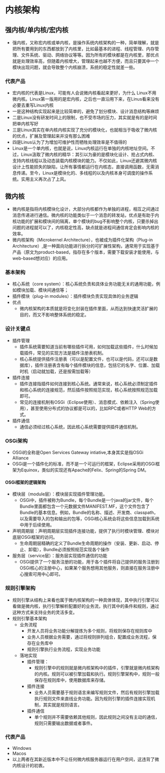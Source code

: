 # 内核架构
## 强内核/单内核/宏内核
- 强内核，又称宏内核或单内核，是操作系统内核架构的一种，简单理解，就是把所有要用到的东西都放到了内核里，比如最基本的进程、线程管理、内存管理、文件系统、驱动、网络协议等等。因为所有的模块都是在内核里，那优点就是处理效率高，但随着内核增大，管理起来也越不方便，而且只要其中一个模块出现问题，就会导致整个内核崩溃，系统的稳定性就差一些。
### 代表产品
- 宏内核的代表是Linux，可能有人会说微内核看起来更好，为什么 Linux不用微内核。Linux第一版用的是宏内核，之后也一直沿用下来，在Linus看来没有必要去重写Linux内核
- 一是这种结构实现起来是比较简单的，避免了划分模块、设计消息结构等麻烦
- 二是Linux没有研发时间上的限制，也不受市场的压力，其实就是有的是时间把单内核写好
- 三是Linux其实在单内核内核实现了充分的模块化，也就相当于吸收了微内核的优点，扩展及管理起来并没有那么困难
- 四是Linus认为了为增加可维护性而牺牲处理效率是不值得的
- Linux是一个单内核，也就是说，Linux内核运行在单独的内核地址空间。不过，Linux汲取了微内核的精华：其引以为豪的是模块化设计、抢占式内核、支持内核线程以及动态装载内核模块的能力。不仅如此，Linux还避其微内核设计上性能损失的缺陷，让所有事情都运行在内核态，直接调用函数，无需消息传递。至今，Linux是模块化的、多线程的以及内核本身可调度的操作系统。实用主义再次占了上风。
## 微内核
- 微内核是指将内核模块化设计，大部分内核都作为单独的进程，相互之间通过消息传递进行通信。微内核的功能类似于一个消息的转发站，优点是有助于内核功能的扩展和模块间的隔离，单个模块的bug不影响整个内核，只要杀掉出问题的进程就可以了，内核稳定性高，缺点就是进程间通信肯定会影响内核的效率。
- 微内核架构（Microkernel Architecture），也被成为插件化架构（Plug-in Architecture）,是一种面向功能进行拆分的可扩展性架构，通常用于实现基于产品（原文为product-based，指存在多个版本，需要下载安装才能使用，与web-based想对应）的应用。
### 基本架构
- 核心系统（core system）：核心系统负责和具体业务功能无关的通用功能，例如模块加载、模块间通信等；
- 插件模块（plug-in modules）：插件模块负责实现具体的业务逻辑
- 优点
  - 微内核架构的本质就是将变化封装在插件里面，从而达到快速灵活扩展的目的，而又不影响整体系统的稳定。
### 设计关键点
- 插件管理
  - 插件系统需要知道当前有哪些插件可用，如何加载这些插件，什么时候加载插件，常见的实现方法是插件注册表机制。
  - 核心系统提供插件注册表（可以是配置文件，也可以是代码，还可以是数据库），插件注册表含有每个插件模块的信息，包括它的名字、位置、加载时机（启动就加载，还是按需加载等）
- 插件连接
  - 插件连接指插件如何连接到核心系统。通常来说，核心系统必须制定插件和核心系统的连接规范，然后插件按照规范实现，核心系统按照规范加载即可。
  - 常见的连接机制有OSGi（Eclipse使用）、消息模式、依赖注入（Spring使用），甚至使用分布式的协议都是可以的，比如RPC或者HTTP Web的方式。
- 插件通信
  - 通信必须经过核心系统，因此核心系统需要提供插件通信机制。

### OSGi架构
- OSGi的全称是Open Services Gateway intiative,本身其实是指OSGi Alliance
- OSGi是一个插件化的标准，而不是一个可运行的框架，Eclipse采用的OSGi框架为Equinox，类似的实现还有Apache的Felix、Spring的Spring DM。
#### OSGi框架的逻辑架构
- 模块层（module层）：模块层实现插件管理功能。
  - OSGi中，插件被称为Bundle，每个Bundle是一个java的jar文件，每个Bundle里面都包含一个元数据文件MANIFEST.MF，这个文件包含了Bundle的基本信息。例如，Bundle的名称、描述、开发商、classpath，以及需要导入的包和输出的包等，OSGi核心系统会将这些信息加载到系统中用于后续使用。
- 声明周期层：声明周期层实现插件连接功能，提供了执行时模块管理、模块对底层OSGi框架的访问。
  - 生命周期层精确的定义了Bundle生命周期的操作（安装、更新、启动、停止、卸载），Bundle必须按照规范实现各个操作
- 服务层（service层）：服务层实现插件通信的功能
  - OSGi提供了一个服务注册的功能，用于各个插件将自己提供的服务注册到OSGi核心的注册中心，如果某个服务想用其他服务，则直接在服务注册中心搜索可用中心即可。
### 规则引擎架构
- 规则引擎从结构上来看也属于微内核架构的一种具体体现，其中执行引擎可以看做是微内核，执行引擎解析配置好的业务流，执行其中的条件和规则，通过这种方式来支持业务的灵活多变。
- 规则引擎基本架构
  - 业务流程
    - 开发人员将业务功能分解提炼为多个规则，将规则保存在规则库中 
    - 业务人员根据业务需要，通过将规则排列组合，配置成业务流程，保存在业务库中 
    - 规则引擎执行业务流程，实现业务功能
  - 落地实现
    - 插件管理：
      - 规则引擎中的规则就是微内核架构中的插件，引擎就是微内核架构的内核。规则可以被引擎加载和执行。规则引擎架构中，规则一般保存在规则库中，使用数据库来存储。
    - 插件连接
      - 业务人员需要基于规则语言来编写规则文件，然后有规则引擎加载执行规则文件来直线业务功能。因为规则引擎的插件连接实现机制，其实就是规则语言。
    - 插件通信
      - 单个规则并不需要依赖其他规则，因此规则之间没有主动的通信，规则只需要输出数据或者事件。
  
### 代表产品
- Windows
- Macos
- 以上两者在其新近版本中不让任何微内核服务器运行在用户空间，这违背了微内核设计的初衷。
